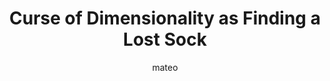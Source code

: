 ---
title: Curse of Dimensionality as Finding a Lost Sock
author: mateo
Definition: The Curse of Dimensionality refers to the various challenges and complications that arise when analyzing and organizing data in high-dimensional spaces (often hundreds or thousands of dimensions). In the realm of machine learning, it's crucial to understand this concept because as the number of features or dimensions in a dataset increases, the amount of data we need to generalize accurately grows exponentially.
Description: The curse of dimensionality is like having to find a lost sock in your house. The more rooms in the house, the harder it will be to find.
OriginSource: "Human plus ChatGPT 4o"
Mapping:
  "dimensions": "rooms"
  "patterns in data": "sock"
ExpertRating: Bad
---